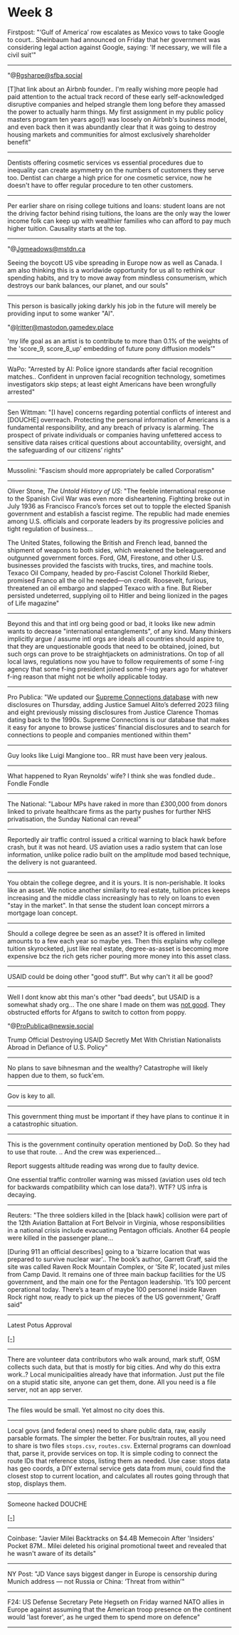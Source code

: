# Week 8

Firstpost: "‘Gulf of America’ row escalates as Mexico vows to take
Google to court.. Sheinbaum had announced on Friday that her
government was considering legal action against Google, saying: 'If
necessary, we will file a civil suit'"

---

"@Rgsharpe@sfba.social

[T]hat link about an Airbnb founder.. I'm really wishing more people
had paid attention to the actual track record of these early
self-acknowledged disruptive companies and helped strangle them long
before they amassed the power to actually harm things. My first
assignment in my public policy masters program ten years ago(!) was
loosely on Airbnb's business model, and even back then it was
abundantly clear that it was going to destroy housing markets and
communities for almost exclusively shareholder benefit"

---

Dentists offering cosmetic services vs essential procedures due to
inequality can create asymmetry on the numbers of customers they serve
too. Dentist can charge a high price for one cosmetic service, now he
doesn't have to offer regular procedure to ten other customers.

---

Per earlier share on rising college tuitions and loans: student loans
are not the driving factor behind rising tuitions, the loans are the
only way the lower income folk can keep up with wealthier families who
can afford to pay much higher tuition. Causality starts at the top.

---

"@Jgmeadows@mstdn.ca

Seeing the boycott US vibe spreading in Europe now as well as
Canada. I am also thinking this is a worldwide opportunity for us all
to rethink our spending habits, and try to move away from mindless
consumerism, which destroys our bank balances, our planet, and our
souls"

---

This person is basically joking darkly his job in the future will 
merely be providing input to some wanker "AI".

"@lritter@mastodon.gamedev.place

'my life goal as an artist is to contribute to more than 0.1% of the
weights of the 'score_9, score_8_up' embedding of future pony
diffusion models'"

---

WaPo: "Arrested by AI: Police ignore standards after facial
recognition matches.. Confident in unproven facial recognition
technology, sometimes investigators skip steps; at least eight
Americans have been wrongfully arrested"

---

Sen Wittman: "[I have] concerns regarding potential conflicts of
interest and [DOUCHE] overreach. Protecting the personal information
of Americans is a fundamental responsibility, and any breach of
privacy is alarming. The prospect of private individuals or companies
having unfettered access to sensitive data raises critical questions
about accountability, oversight, and the safeguarding of our citizens’
rights"

---

Mussolini: "Fascism should more appropriately be called Corporatism"

---

Oliver Stone, *The Untold History of US*: "The feeble international
response to the Spanish Civil War was even more
disheartening. Fighting broke out in July 1936 as Francisco Franco’s
forces set out to topple the elected Spanish government and establish
a fascist regime. The republic had made enemies among U.S. officials
and corporate leaders by its progressive policies and tight regulation
of business...

The United States, following the British and French lead, banned the
shipment of weapons to both sides, which weakened the beleaguered and
outgunned government forces. Ford, GM, Firestone, and other
U.S. businesses provided the fascists with trucks, tires, and machine
tools. Texaco Oil Company, headed by pro-Fascist Colonel Thorkild
Rieber, promised Franco all the oil he needed—on credit. Roosevelt,
furious, threatened an oil embargo and slapped Texaco with a fine. But
Rieber persisted undeterred, supplying oil to Hitler and being
lionized in the pages of Life magazine"

---

Beyond this and that intl org being good or bad, it looks like new
admin wants to decrease "international entanglements", of any kind.
Many thinkers implicitly argue / assume intl orgs are ideals all
countries should aspire to, that they are unquestionable goods that
need to be obtained, joined, but such orgs can prove to be
straightjackets on administrations. On top of all local laws,
regulations now you have to follow requirements of some f-ing agency
that some f-ing president joined some f-ing years ago for whatever
f-ing reason that might not be wholly applicable today.

---

Pro Publica: "We updated our [Supreme Connections database](https://projects.propublica.org/supreme-connections/)
with new disclosures on Thursday, adding Justice Samuel Alito’s
deferred 2023 filing and eight previously missing disclosures from
Justice Clarence Thomas dating back to the 1990s. Supreme Connections
is our database that makes it easy for anyone to browse justices’
financial disclosures and to search for connections to people and
companies mentioned within them"

---

Guy looks like Luigi Mangione too.. RR must have been very jealous.

---

What happened to Ryan Reynolds' wife? I think she was fondled dude..
Fondle Fondle

---

The National: "Labour MPs have raked in more than £300,000 from donors
linked to private healthcare firms as the party pushes for further NHS
privatisation, the Sunday National can reveal"

---

Reportedly air traffic control issued a critical warning to black hawk
before crash, but it was not heard. US aviation uses a radio system
that can lose information, unlike police radio built on the amplitude
mod based technique, the delivery is not guaranteed.

---

You obtain the college degree, and it is yours. It is non-perishable.
It looks like an asset. We notice another similarity to real estate,
tuition prices keeps increasing and the middle class increasingly has
to rely on loans to even "stay in the market". In that sense the
student loan concept mirrors a mortgage loan concept.

---

Should a college degree be seen as an asset? It is offered in limited
amounts to a few each year so maybe yes. Then this explains why
college tuition skyrocketed, just like real estate, degree-as-asset is
becoming more expensive bcz the rich gets richer pouring more money
into this asset class.

---

USAID could be doing other "good stuff". But why can't it all be good?

---

Well I dont know abt this man's other "bad deeds", but USAID is a
somewhat shady org... The one share I made on them was [not
good](2023/01/little-america-chandrasekaran.html).  They obstructed
efforts for Afgans to switch to cotton from poppy.

"@ProPublica@newsie.social

Trump Official Destroying USAID Secretly Met With Christian
Nationalists Abroad in Defiance of U.S. Policy"

---

No plans to save bihnesman and the wealthy? Catastrophe will likely happen
due to them, so fuck'em.

---

Gov is key to all. 

---

This government thing must be important if they have plans to continue
it in a catastrophic situation.

---

This is the government continuity operation mentioned by DoD. So they
had to use that route. .. And the crew was experienced...

Report suggests altitude reading was wrong due to faulty device.

One essential traffic controller warning was missed (aviation uses old
tech for backwards compatibility which can lose data?). WTF? US infra
is decaying.

---

Reuters: "The three soldiers killed in the [black hawk] collision were
part of the 12th Aviation Battalion at Fort Belvoir in Virginia, whose
responsibilities in a national crisis include evacuating Pentagon
officials. Another 64 people were killed in the passenger plane...

[During 911 an official describes] going to a 'bizarre location that
was prepared to survive nuclear war'.. The book’s author, Garrett
Graff, said the site was called Raven Rock Mountain Complex, or 'Site
R', located just miles from Camp David. It remains one of three main
backup facilities for the US government, and the main one for the
Pentagon leadership. 'It’s 100 percent operational today. There’s a
team of maybe 100 personnel inside Raven Rock right now, ready to pick
up the pieces of the US government,' Graff said"

---

Latest Potus Approval

[[-]](https://cdn.fosstodon.org/media_attachments/files/114/003/617/174/943/487/original/a582c673bf3d6543.jpg)

---

There are volunteer data contributors who walk around, mark stuff, OSM
collects such data, but that is mostly for big cities. And why do this
extra work..? Local municipalities already have that information. Just
put the file on a stupid static site, anyone can get them, done.  All
you need is a file server, not an app server.

---

The files would be small. Yet almost no city does this. 

---

Local govs (and federal ones) need to share public data, raw, easily
parsable formats. The simpler the better. For bus/train routes, all
you need to share is two files `stops.csv`, `routes.csv`. External
programs can download that, parse it, provide services on top. It is
simple coding to connect the route IDs that reference stops, listing
them as needed. Use case: stops data has geo coords, a DIY external
service gets data from muni, could find the closest stop to current
location, and calculates all routes going through that stop, displays
them.

---

Someone hacked DOUCHE 

[[-]](https://cyberplace.social/system/media_attachments/files/114/001/479/115/844/254/original/9029201903c1bae3.png)

---

Coinbase: "Javier Milei Backtracks on $4.4B Memecoin After 'Insiders'
Pocket 87M.. Milei deleted his original promotional tweet and revealed
that he wasn't aware of its details"

---

NY Post: "JD Vance says biggest danger in Europe is censorship during
Munich address — not Russia or China: ‘Threat from within’"

---

F24: US Defense Secretary Pete Hegseth on Friday warned NATO allies in
Europe against assuming that the American troop presence on the
continent would 'last forever', as he urged them to spend more on
defence"

---

